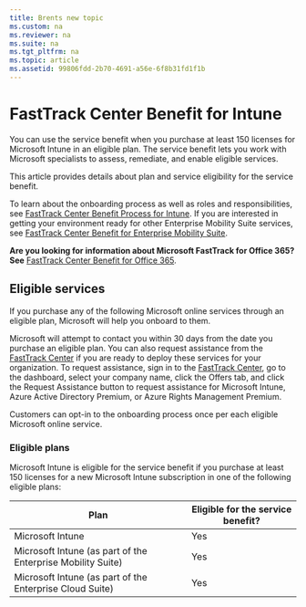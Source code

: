 ```yaml
---
title: Brents new topic
ms.custom: na
ms.reviewer: na
ms.suite: na
ms.tgt_pltfrm: na
ms.topic: article
ms.assetid: 99806fdd-2b70-4691-a56e-6f8b31fd1f1b
---
```

# FastTrack Center Benefit for Intune
You can use the service benefit when you purchase at least 150 licenses for Microsoft Intune in an eligible plan. The service benefit lets you work with Microsoft specialists to assess, remediate, and enable eligible services.

This article provides details about plan and service eligibility for the service benefit.

To learn about the onboarding process as well as roles and responsibilities, see [FastTrack Center Benefit Process for Intune](../Topic/FastTrack-Center-Benefit-Process-for-Intune.md). If you are interested in getting your environment ready for other Enterprise Mobility Suite services, see [FastTrack Center Benefit for Enterprise Mobility Suite](../Topic/FastTrack-Center-Benefit-for-Enterprise-Mobility-Suite.md).

**Are you looking for information about Microsoft FastTrack for Office 365? See** [FastTrack Center Benefit for Office 365](https://technet.microsoft.com/library/office-365-onboarding-benefit.aspx).

## Eligible services
If you purchase any of the following Microsoft online services through an eligible plan, Microsoft will help you onboard to them.

Microsoft will attempt to contact you within 30 days from the date you purchase an eligible plan. You can also request assistance from the [FastTrack Center](http://fasttrack.microsoft.com/) if you are ready to deploy these services for your organization. To request assistance, sign in to the [FastTrack Center](http://fasttrack.microsoft.com/), go to the dashboard, select your company name, click the Offers tab, and click the Request Assistance button to request assistance for Microsoft Intune, Azure Active Directory Premium, or Azure Rights Management Premium.

Customers can opt-in to the onboarding process once per each eligible Microsoft online service.

### Eligible plans
Microsoft Intune is eligible for the service benefit if you purchase at least 150 licenses for a new Microsoft Intune subscription in one of the following eligible plans:

|Plan|Eligible for the service benefit?|
|--------|-------------------------------------|
|Microsoft Intune|Yes|
|Microsoft Intune (as part of the Enterprise Mobility Suite)|Yes|
|Microsoft Intune (as part of the Enterprise Cloud Suite)|Yes|
